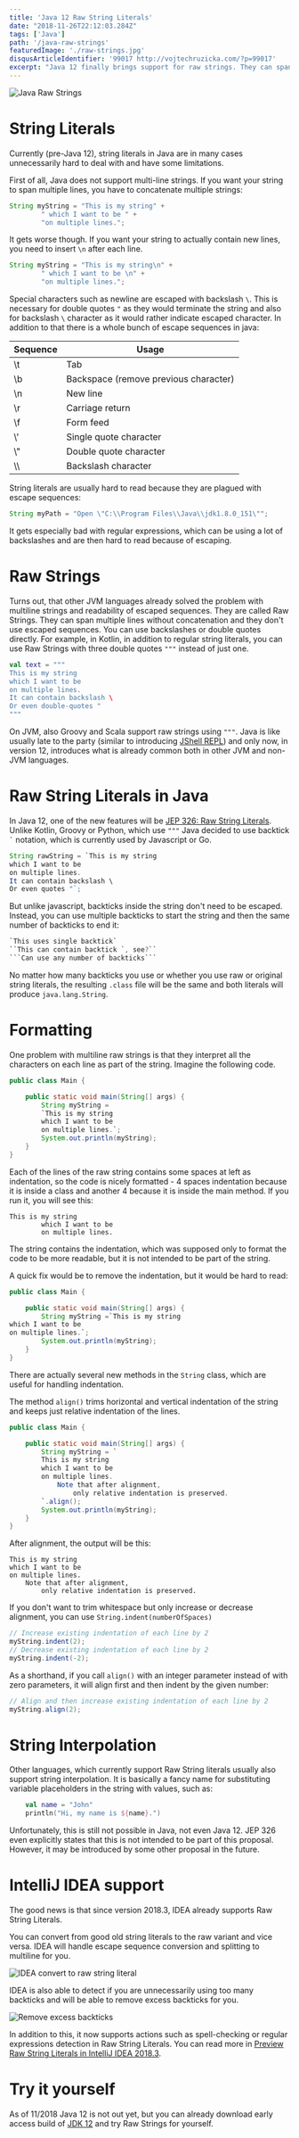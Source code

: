 ```yaml
---
title: 'Java 12 Raw String Literals'
date: "2018-11-26T22:12:03.284Z"
tags: ['Java']
path: '/java-raw-strings'
featuredImage: './raw-strings.jpg'
disqusArticleIdentifier: '99017 http://vojtechruzicka.com/?p=99017'
excerpt: "Java 12 finally brings support for raw strings. They can span multiple lines and you don't need to escape special characters. Especially useful for regular expressions."
---
```


![Java Raw Strings](raw-strings.jpg)

# String Literals
Currently (pre-Java 12), string literals in Java are in many cases unnecessarily hard to deal with and have some limitations.

First of all, Java does not support multi-line strings. If you want your string to span multiple lines, you have to concatenate multiple strings:

```java
String myString = "This is my string" +
        " which I want to be " +
        "on multiple lines.";
```

It gets worse though. If you want your string to actually contain new lines, you need to insert `\n` after each line.

```java
String myString = "This is my string\n" +
        " which I want to be \n" +
        "on multiple lines.";
```

Special characters such as newline are escaped with backslash `\`. This is necessary for double quotes `"` as they would terminate the string and also for backslash `\` character as it would rather indicate escaped character. In addition to that there is a whole bunch of escape sequences in java:

|Sequence|Usage    |
|--------|---------|
|\t    |Tab|
|\b    |Backspace (remove previous character)|
|\n    |New line|
|\r    |Carriage return|
|\f    |Form feed|
|\\'    |Single quote character|
|\\"    |Double quote character|
|\\\    |Backslash character|

String literals are usually hard to read because they are plagued with escape sequences:

```java
String myPath = "Open \"C:\\Program Files\\Java\\jdk1.8.0_151\"";
```

It gets especially bad with regular expressions, which can be using a lot of backslashes and are then hard to read because of escaping.

# Raw Strings
Turns out, that other JVM  languages already solved the problem with multiline strings and readability of escaped sequences. They are called Raw Strings. They can span multiple lines without concatenation and they don't use escaped sequences. You can use backslashes or double quotes directly. For example, in Kotlin, in addition to regular string literals, you can use Raw Strings with three double quotes `"""` instead of just one.

```kotlin
val text = """
This is my string
which I want to be
on multiple lines.
It can contain backslash \
Or even double-quotes "
"""
```

On JVM, also Groovy and Scala support raw strings using `"""`. Java is like usually late to the party (similar to introducing [JShell REPL](https://www.vojtechruzicka.com/jshell-repl)) and only now, in version 12, introduces what is already common both in other JVM and non-JVM languages.

# Raw String Literals in Java
In Java 12, one of the new features will be [JEP 326: Raw String Literals](http://openjdk.java.net/jeps/326). Unlike Kotlin, Groovy or Python, which use `"""` Java decided to use backtick `` ` `` notation, which is currently used by Javascript or Go.

```java
String rawString = `This is my string
which I want to be
on multiple lines.
It can contain backslash \
Or even quotes "`;
```

But unlike javascript, backticks inside the string don't need to be escaped. Instead, you can use multiple backticks to start the string and then the same number of backticks to end it:

```java
`This uses single backtick`
``This can contain backtick `, see?``
```Can use any number of backticks```
``` 

No matter how many backticks you use or whether you use raw or original string literals, the resulting `.class` file will be the same and both literals will produce `java.lang.String`.

# Formatting
One problem with multiline raw strings is that they interpret all the characters on each line as part of the string. Imagine the following code.

```java
public class Main {

    public static void main(String[] args) {
        String myString =
        `This is my string
        which I want to be
        on multiple lines.`;
        System.out.println(myString);
    }
}
```

Each of the lines of the raw string contains some spaces at left as indentation, so the code is nicely formatted - 4 spaces indentation because it is inside a class and another 4 because it is inside the main method. If you run it, you will see this:

```
This is my string
        which I want to be
        on multiple lines.
```

The string contains the indentation, which was supposed only to format the code to be more readable, but it is not intended to be part of the string.

A quick fix would be to remove the indentation, but it would be hard to read:

```java
public class Main {

    public static void main(String[] args) {
        String myString =`This is my string
which I want to be
on multiple lines.`;
        System.out.println(myString);
    }
}
```

There are actually several new methods in the `String` class, which are useful for handling indentation.

The method `align()` trims horizontal and vertical indentation of the string and keeps just relative indentation of the lines. 

```java
public class Main {

    public static void main(String[] args) {
        String myString = `
        This is my string
        which I want to be
        on multiple lines.
            Note that after alignment,
                only relative indentation is preserved.
        `.align();
        System.out.println(myString);
    }
}

```

After alignment, the output will be this:

```
This is my string
which I want to be
on multiple lines.
    Note that after alignment,
        only relative indentation is preserved.
```

If you don't want to trim whitespace but only increase or decrease alignment, you can use `String.indent(numberOfSpaces)`

```java
// Increase existing indentation of each line by 2
myString.indent(2);
// Decrease existing indentation of each line by 2
myString.indent(-2);
```

As a shorthand, if you call `align()` with an integer parameter instead of with zero parameters, it will align first and then indent by the given number:

```java
// Align and then increase existing indentation of each line by 2
myString.align(2);
``` 

# String Interpolation
Other languages, which currently support Raw String literals usually also support string interpolation. It is basically a fancy name for substituting variable placeholders in the string with values, such as:

```kotlin
    val name = "John"
    println("Hi, my name is ${name}.")
```

Unfortunately, this is still not possible in Java, not even Java 12. JEP 326 even explicitly states that this is not intended to be part of this proposal. However, it may be introduced by some other proposal in the future.

# IntelliJ IDEA support
The good news is that since version 2018.3, IDEA already supports Raw String Literals.

You can convert from good old string literals to the raw variant and vice versa. IDEA will handle escape sequence conversion and splitting to multiline for you.

![IDEA convert to raw string literal](convert-to-raw.gif)

IDEA is also able to detect if you are unnecessarily using too many backticks and will be able to remove excess backticks for you.

![Remove excess backticks](idea-reduce-backticks.png)

In addition to this, it now supports actions such as spell-checking or regular expressions detection in Raw String Literals. You can read more in [Preview Raw String Literals in IntelliJ IDEA 2018.3](https://blog.jetbrains.com/idea/2018/10/preview-raw-string-literals-in-intellij-idea-2018-3/).

# Try it yourself
As of 11/2018 Java 12 is not out yet, but you can already download early access build of [JDK 12]( https://jdk.java.net/12/) and try Raw Strings for yourself.